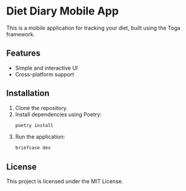 # Diet Diary Mobile App

This is a mobile application for tracking your diet, built using the Toga framework.

## Features
- Simple and interactive UI
- Cross-platform support

## Installation
1. Clone the repository.
2. Install dependencies using Poetry:
   ```bash
   poetry install
   ```
3. Run the application:
   ```bash
   briefcase dev
   ```

## License
This project is licensed under the MIT License.
